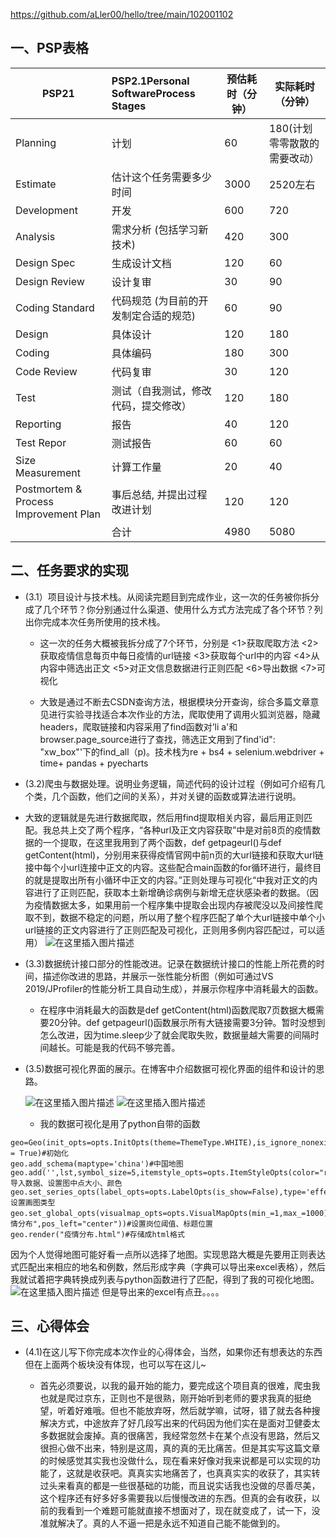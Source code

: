 ﻿
https://github.com/aLler00/hello/tree/main/102001102
## 一、PSP表格

 
 
|PSP21| PSP2.1Personal SoftwareProcess Stages |预估耗时（分钟）|实际耗时（分钟）
|--|:-|--|--|
| Planning | 计划|60|180(计划零零散散的需要改动）
|Estimate|估计这个任务需要多少时间|3000|2520左右
|Development|开发|600|720
|Analysis|需求分析 (包括学习新技术)|420|300
|Design Spec|生成设计文档|120|60
|Design Review|设计复审|30|90
|Coding Standard|代码规范 (为目前的开发制定合适的规范)|60|90
|Design|具体设计|120|180|
| Coding|具体编码|180|300|
|Code Review|代码复审|30|120
|Test|测试（自我测试，修改代码，提交修改）|120|180
|Reporting|报告|40|120
|Test Repor|测试报告|60|60
|Size Measurement|计算工作量|20|40
|Postmortem & Process Improvement Plan|事后总结, 并提出过程改进计划|120|120
||合计|4980|5080
## 二、任务要求的实现

 - (3.1）项目设计与技术栈。从阅读完题目到完成作业，这一次的任务被你拆分成了几个环节？你分别通过什么渠道、使用什么方式方法完成了各个环节？列出你完成本次任务所使用的技术栈。
      
    - 这一次的任务大概被我拆分成了7个环节，分别是
    <1>获取爬取方法
    <2>获取疫情信息每页中每日疫情的url链接
    <3>获取每个url中的内容
    <4>从内容中筛选出正文
    <5>对正文信息数据进行正则匹配
    <6>导出数据
    <7>可视化
   
    - 大致是通过不断去CSDN查询方法，根据模块分开查询，综合多篇文章意见进行实验寻找适合本次作业的方法，爬取使用了调用火狐浏览器，隐藏headers，爬取链接和内容采用了find函数对’li a'和browser.page_source进行了查找，筛选正文用到了find'id": "xw_box"'下的find_all（p)。技术栈为re + bs4 + selenium.webdriver + time+ pandas + pyecharts
 - (3.2)爬虫与数据处理。说明业务逻辑，简述代码的设计过程（例如可介绍有几个类，几个函数，他们之间的关系），并对关键的函数或算法进行说明。
   
 - 大致的逻辑就是先进行数据爬取，然后用find提取相关内容，最后用正则匹配。我总共上交了两个程序，“各种url及正文内容获取”中是对前8页的疫情数据的一个提取，在这里我用到了两个函数，def getpageurl()与def getContent(html)，分别用来获得疫情官网中前n页的大url链接和获取大url链接中每个小url连接中正文的内容。这些配合main函数的for循环进行，最终目的就是提取出所有小循环中正文的内容。”正则处理与可视化“中我对正文的内容进行了正则匹配，获取本土新增确诊病例与新增无症状感染者的数据。（因为疫情数据太多，如果用前一个程序集中提取会出现内存被爬没以及间接性爬取不到，数据不稳定的问题，所以用了整个程序匹配了单个大url链接中单个小url链接的正文内容进行了正则匹配及可视化，正则用多例内容匹配过，可以适用）
 ![在这里插入图片描述](https://img-blog.csdnimg.cn/03acf1d3a0a3452c86e281c2d046ad5d.png)

 - (3.3)数据统计接口部分的性能改进。记录在数据统计接口的性能上所花费的时间，描述你改进的思路，并展示一张性能分析图（例如可通过VS 2019/JProfiler的性能分析工具自动生成），并展示你程序中消耗最大的函数。
 
   - 在程序中消耗最大的函数是def getContent(html)函数爬取7页数据大概需要20分钟。def getpageurl()函数展示所有大链接需要3分钟。暂时没想到怎么改进，因为time.sleep少了就会爬取失败，数据量越大需要的间隔时间越长。可能是我的代码不够完善。
  

 - (3.5)数据可视化界面的展示。在博客中介绍数据可视化界面的组件和设计的思路。
 

   ![在这里插入图片描述](https://img-blog.csdnimg.cn/1f8c4976e3744b26aca9bfd7ac351db9.png)
![在这里插入图片描述](https://img-blog.csdnimg.cn/f86eb19746ec40c587837136c66d3e3a.png)

   - 我的数据可视化是用了python自带的函数
   

```
geo=Geo(init_opts=opts.InitOpts(theme=ThemeType.WHITE),is_ignore_nonexistent_coord = True)#初始化
geo.add_schema(maptype='china')#中国地图
geo.add('',lst,symbol_size=5,itemstyle_opts=opts.ItemStyleOpts(color="red"))#导入数据、设置图中点大小、颜色
geo.set_series_opts(label_opts=opts.LabelOpts(is_show=False),type='effectScatter')#设置画图类型
geo.set_global_opts(visualmap_opts=opts.VisualMapOpts(min_=1,max_=1000),title_opts=opts.TitleOpts(title="疫情分布",pos_left="center"))#设置岗位阈值、标题位置
geo.render("疫情分布.html")#存储成html格式

```

因为个人觉得地图可能好看一点所以选择了地图。实现思路大概是先要用正则表达式匹配出来相应的地名和例数，然后形成字典（字典可以导出来excel表格），然后我就试着把字典转换成列表与python函数进行了匹配，得到了我的可视化地图。
![在这里插入图片描述](https://img-blog.csdnimg.cn/4aa85ad810dc4b298553505513d04682.png)
但是导出来的excel有点丑。。。。
## 三、心得体会

 - (4.1)在这儿写下你完成本次作业的心得体会，当然，如果你还有想表达的东西但在上面两个板块没有体现，也可以写在这儿~
 
   - 首先必须要说，以我的最开始的能力，要完成这个项目真的很难，爬虫我也就是爬过京东，正则也不是很熟，刚开始听到老师的要求我真的挺绝望，听着好难哦。但也不能放弃呀，然后就学嘛，试呀，错了就去各种搜解决方式，中途放弃了好几段写出来的代码因为他们实在是面对卫健委太多数据就会废掉。真的很痛苦，我经常忽然卡在某个点没有思路，然后又很担心做不出来，特别是这周，真的真的无比痛苦。但是其实写这篇文章的时候感觉其实我也没做什么，现在看来好像对我来说都是可以实现的功能了，这就是收获吧。真真实实地痛苦了，也真真实实的收获了，其实转过头来看真的都是一些很基础的功能，而且说实话我也没做的尽善尽美，这个程序还有好多好多需要我以后慢慢改进的东西。但真的会有收获，以前的我看到一个难题可能就直接不想面对了，现在就变成了，试一下，没准就解决了。真的人不逼一把是永远不知道自己能不能做到的。

   
   

      
   

  

